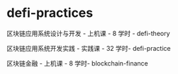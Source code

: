 # defi-practices

区块链应用系统设计与开发 - 上机课 - 8 学时 - defi-theory

区块链应用系统开发实践 - 实践课 - 32 学时- defi-practice

区块链金融 - 上机课 - 8 学时- blockchain-finance